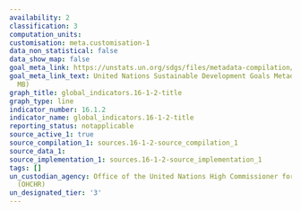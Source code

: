 ```yaml
---
availability: 2
classification: 3
computation_units:
customisation: meta.customisation-1
data_non_statistical: false
data_show_map: false
goal_meta_link: https://unstats.un.org/sdgs/files/metadata-compilation/Metadata-Goal-16.pdf
goal_meta_link_text: United Nations Sustainable Development Goals Metadata (PDF 1.3
  MB)
graph_title: global_indicators.16-1-2-title
graph_type: line
indicator_number: 16.1.2
indicator_name: global_indicators.16-1-2-title
reporting_status: notapplicable
source_active_1: true
source_compilation_1: sources.16-1-2-source_compilation_1
source_data_1:
source_implementation_1: sources.16-1-2-source_implementation_1
tags: []
un_custodian_agency: Office of the United Nations High Commissioner for Human Rights
  (OHCHR)
un_designated_tier: '3'
---
```


